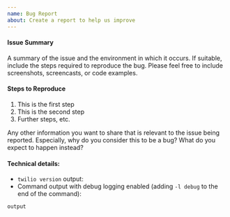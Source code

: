 ```yaml
---
name: Bug Report
about: Create a report to help us improve
---
```

#### Issue Summary

A summary of the issue and the environment in which it occurs. If suitable, include the steps required to reproduce the bug. Please feel free to include screenshots, screencasts, or code examples.

#### Steps to Reproduce

1. This is the first step
2. This is the second step
3. Further steps, etc.

Any other information you want to share that is relevant to the issue being reported. Especially, why do you consider this to be a bug? What do you expect to happen instead?

#### Technical details:

* `twilio version` output: 
* Command output with debug logging enabled (adding `-l debug` to the end of the command):
```
output
```
